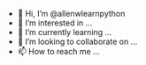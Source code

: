 - 👋 Hi, I’m @allenwlearnpython
- 👀 I’m interested in ...
- 🌱 I’m currently learning ...
- 💞️ I’m looking to collaborate on ...
- 📫 How to reach me ...

<!---
allenwlearnpython/allenwlearnpython is a ✨ special ✨ repository because its `README.md` (this file) appears on your GitHub profile.
You can click the Preview link to take a look at your changes.
---
